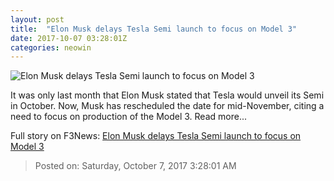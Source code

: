```yaml
---
layout: post
title:  "Elon Musk delays Tesla Semi launch to focus on Model 3"
date: 2017-10-07 03:28:01Z
categories: neowin
---
```


![Elon Musk delays Tesla Semi launch to focus on Model 3](https://cdn.neow.in/news/images/uploaded/2017/10/1507345563_screen_shot_2017-10-06_at_8.05.27_pm_story.jpg)

It was only last month that Elon Musk stated that Tesla would unveil its Semi in October. Now, Musk has rescheduled the date for mid-November, citing a need to focus on production of the Model 3. Read more...


Full story on F3News: [Elon Musk delays Tesla Semi launch to focus on Model 3](http://www.f3nws.com/n/BQRHe)

> Posted on: Saturday, October 7, 2017 3:28:01 AM
